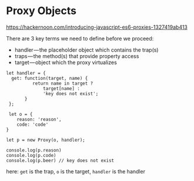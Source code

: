 # Proxy Objects
https://hackernoon.com/introducing-javascript-es6-proxies-1327419ab413

There are 3 key terms we need to define before we proceed:

  * handler — the placeholder object which contains the trap(s)
  * traps — the method(s) that provide property access
  * target — object which the proxy virtualizes
  
  ```
  let handler = {
    get: function(target, name) {
            return name in target ?
                target[name] :
                'key does not exist';
         }
   };
   
   let o = {
      reason: 'reason',
      code: 'code'
  }
  
  let p = new Proxy(o, handler);
  
  console.log(p.reason)
  console.log(p.code)
  console.log(p.beer) // key does not exist
  ```
  here:
  ```get``` is the trap,
  ```o``` is the target,
  ```handler``` is the handler
  
